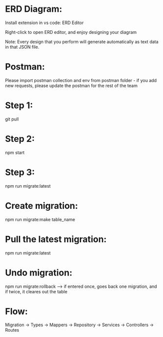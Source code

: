 # ERD Diagram:
Install extension in vs code: ERD Editor

Right-click to open ERD editor, and enjoy designing your diagram

Note: Every design that you perform will generate automatically as text data in that JSON file.


# Postman:
Please import postman collection and env from postman folder - if you add new requests, please update the postman for the rest of the team


# Step 1:
git pull
# Step 2:
npm start
# Step 3:
npm run migrate:latest



# Create migration:
npm run migrate:make table_name

# Pull the latest migration:
npm run migrate:latest

# Undo migration:
npm run migrate:rollback --> if entered once, goes back one migration, and if twice, it cleares out the table

# Flow:
Migration -> Types -> Mappers -> Repository -> Services -> Controllers -> Routes
